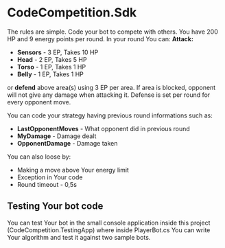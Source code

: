 # CodeCompetition.Sdk
The rules are simple. Code your bot to compete with others. You have 200 HP and 9 energy points per round.
In your round You can:
**Attack:**
* **Sensors** - 3 EP, Takes 10 HP
* **Head** - 2 EP, Takes 5 HP
* **Torso** - 1 EP, Takes 1 HP
* **Belly** - 1 EP, Takes 1 HP
 
 or **defend** above area(s) using 3 EP per area. If area is blocked, opponent will not give any damage when attacking it. 
 Defense is set per round for every opponent move.
 
 You can code your strategy having previous round informations such as:
 * **LastOpponentMoves** - What opponent did in previous round
 * **MyDamage** - Damage dealt
 * **OpponentDamage** - Damage taken
 
 You can also loose by:
 - Making a move above Your energy limit
 - Exception in Your code
 - Round timeout - 0,5s
 
 
 ## Testing Your bot code
 You can test Your bot in the small console application inside this project (CodeCompetition.TestingApp) where inside 
 PlayerBot.cs You can write Your algorithm and test it against two sample bots.
